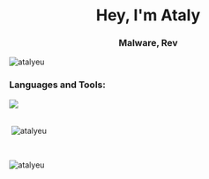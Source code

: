 <h1 align="center">Hey, I'm Ataly</h1>
<h3 align="center">Malware, Rev</h3>


<p align="left"> <img src="https://komarev.com/ghpvc/?username=atalyeu&label=Profile%20views&color=0e75b6&style=flat" alt="atalyeu" /> </p>
<h3 align="left">Languages and Tools:</h3>


  <a href="https://skillicons.dev">
    <img src="https://skillicons.dev/icons?i=c,cpp,cs,ts,py,docker,linux,express,nestjs" />
  </a>
<br/>
<br/>

<p>&nbsp;<img align="center" src="https://github-readme-stats.vercel.app/api?username=atalyeu&show_icons=true&theme=dark&locale=en" alt="atalyeu" /></p>
<br/>
<p><img align="left" src="https://github-readme-stats.vercel.app/api/top-langs?username=atalyeu&show_icons=true&theme=dark&locale=en&layout=compact" alt="atalyeu" /></p>


